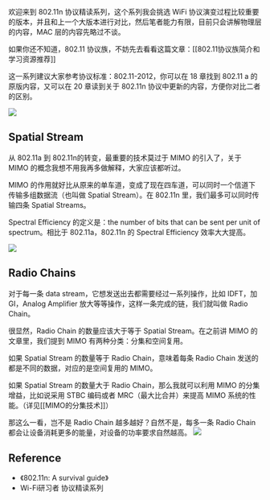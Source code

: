 欢迎来到 802.11n 协议精读系列，这个系列我会挑选 WiFi 协议演变过程比较重要的版本，并且和上一个大版本进行对比，然后笔者能力有限，目前只会讲解物理层的内容，MAC 层的内容先略过不谈。

如果你还不知道，802.11 协议族，不妨先去看看这篇文章：[[802.11协议族简介和学习资源推荐]]


这一系列建议大家参考协议标准：802.11-2012，你可以在 18 章找到 802.11 a 的原版内容，又可以在 20 章读到关于 802.11n 协议中更新的内容，方便你对比二者的区别。 

![](https://image-upload-1307521651.cos.ap-nanjing.myqcloud.com/picture_upload/20230907155931.png)


## Spatial Stream
从 802.11a 到 802.11n的转变，最重要的技术莫过于 MIMO 的引入了，关于 MIMO 的概念我想不用我再多做解释，大家应该都听过。

MIMO 的作用就好比从原来的单车道，变成了现在四车道，可以同时一个信道下传输多组数据流（也叫做 Spatial Stream）。在 802.11n 里，我们最多可以同时传输四条 Spatial Streams。

Spectral Efficiency 的定义是：the number of bits that can be sent per unit of spectrum。相比于 802.11a，802.11n 的 Spectral Efficiency 效率大大提高。 

![](https://image-upload-1307521651.cos.ap-nanjing.myqcloud.com/picture_upload/20230907160711.png)

## Radio Chains 

对于每一条 data stream，它想发送出去都需要经过一系列操作，比如 IDFT，加GI，Analog Amplifier 放大等等操作，这样一条完成的链，我们就叫做 Radio Chain。

很显然，Radio Chain 的数量应该大于等于 Spatial Stream。在之前讲 MIMO 的文章里，我们提到 MIMO 有两种分类：分集和空间复用。

如果 Spatial Stream 的数量等于 Radio Chain，意味着每条 Radio Chain 发送的都是不同的数据，对应的是空间复用的 MIMO。 

如果 Spatial Stream 的数量大于 Radio Chain，那么我就可以利用 MIMO 的分集增益，比如说采用 STBC 编码或者 MRC（最大比合并）来提高 MIMO 系统的性能。（详见[[MIMO的分集技术]]） 

那这么一看，岂不是 Radio Chain 越多越好？自然不是，每多一条 Radio Chain 都会让设备消耗更多的能量，对设备的功率要求自然越高。
![](https://image-upload-1307521651.cos.ap-nanjing.myqcloud.com/picture_upload/20230907161631.png)


## Reference 

- 《802.11n: A survival guide》 
- Wi-Fi研习者 协议精读系列 

